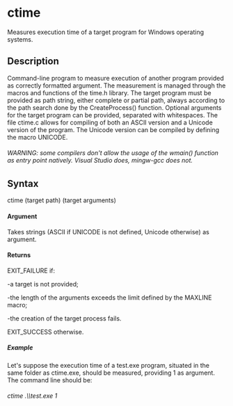 # ctime
Measures execution time of a target program for Windows operating systems.

## Description
Command-line program to measure execution of another program provided as correctly formatted argument.
The measurement is managed through the macros and functions of the time.h library.
The target program must be provided as path string, either complete or partial path, always according to the path search done by the CreateProcess() function.
Optional arguments for the target program can be provided, separated with whitespaces.
The file ctime.c allows for compiling of both an ASCII version and a Unicode version of the program.
The Unicode version can be compiled by defining the macro UNICODE.
###### WARNING: some compilers don't allow the usage of the wmain() function as entry point natively. Visual Studio does, mingw-gcc does not.

## Syntax
ctime (target path) (target arguments)

#### Argument
Takes strings (ASCII if UNICODE is not defined, Unicode otherwise) as argument.
#### Returns
EXIT_FAILURE if:

-a target is not provided;

-the length of the arguments exceeds the limit defined by the MAXLINE macro;

-the creation of the target process fails.

EXIT_SUCCESS otherwise.

##### Example
Let's suppose the execution time of a test.exe program, situated in the same folder as ctime.exe, should be measured, providing 1 as argument.
The command line should be:
###### ctime .\\\test.exe 1
